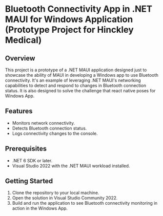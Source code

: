 # Bluetooth Connectivity App in .NET MAUI for Windows Application (Prototype Project for Hinckley Medical)

## Overview
This project is a prototype of a .NET MAUI application designed just to showcase the ability of MAUI in developing a Windows app to use Bluetooth connectivity. It's an example of leveraging .NET MAUI's networking capabilities to detect and respond to changes in Bluetooth connection status. It is also designed to solve the challenge that react native poses for Windows App.

## Features
- Monitors network connectivity.
- Detects Bluetooth connection status.
- Logs connectivity changes to the console.

## Prerequisites
- .NET 6 SDK or later.
- Visual Studio 2022 with the .NET MAUI workload installed.

## Getting Started
1. Clone the repository to your local machine.
2. Open the solution in Visual Studio Community 2022.
3. Build and run the application to see Bluetooth connectivity monitoring in action in the Windows App.
